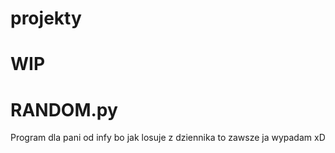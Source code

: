 # projekty


# WIP 

# RANDOM.py 

Program dla pani od infy bo jak losuje z dziennika to zawsze ja wypadam xD
